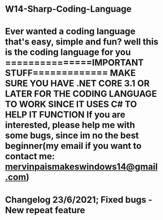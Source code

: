 # W14-Sharp-Coding-Language
Ever wanted a coding language that's easy, simple and fun? well this is the coding language for you
===============IMPORTANT STUFF=============
MAKE SURE YOU HAVE .NET CORE 3.1 OR LATER FOR THE CODING LANGUAGE TO WORK SINCE IT USES C# TO HELP IT FUNCTION
If you are interested, please help me with some bugs, since im no the best beginner(my email if you want to contact me: mervinpaismakeswindows14@gmail.com)
================================
Changelog 23/6/2021;
Fixed bugs
-New repeat feature
======================
